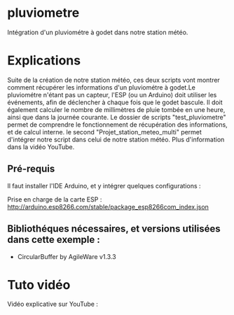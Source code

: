 # pluviometre

Intégration d'un pluviométre à godet dans notre station météo.

# Explications
Suite de la création de notre station météo, ces deux scripts vont montrer comment récupérer les informations d'un pluviométre à godet.Le pluviométre n'étant pas un capteur, l'ESP (ou un Arduino) doit utiliser les événements, afin de déclencher à chaque fois que le godet bascule. Il doit également calculer le nombre de millimètres de pluie tombée en une heure, ainsi que dans la journée courante.
Le dossier de scripts "test_pluviometre" permet de comprendre le fonctionnement de récupération des informations, et de calcul interne. le second "Projet_station_meteo_multi" permet d'intégrer notre script dans celui de notre station météo.
Plus d'information dans la vidéo YouTube.

## Pré-requis
Il faut installer l'IDE Arduino, et y intégrer quelques configurations :

Prise en charge de la carte ESP : http://arduino.esp8266.com/stable/package_esp8266com_index.json

## Bibliothéques nécessaires, et versions utilisées dans cette exemple :
  - CircularBuffer by AgileWare v1.3.3
  
  
# Tuto vidéo
Vidéo explicative sur YouTube : 
